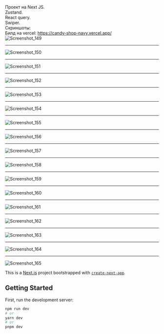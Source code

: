 Проект на Next JS.<br/>
Zustand.<br/>
React query.<br/>
Swiper.<br/>
Скриншоты:<br/>
Билд на vercel: https://candy-shop-navy.vercel.app/<br/>
![Screenshot_149](https://github.com/Gobezar/Candy-shop/assets/105110053/3394df2b-a5f7-4ccb-acc4-80e4e757c4ff)
_____________________________________________________________________________________________________________________________
![Screenshot_150](https://github.com/Gobezar/Candy-shop/assets/105110053/b3ed8832-ba04-492f-be4e-83ada1fb8642)
_____________________________________________________________________________________________________________________________
![Screenshot_151](https://github.com/Gobezar/Candy-shop/assets/105110053/5825c2c5-f93b-4422-883e-3797bccdfee3)
_____________________________________________________________________________________________________________________________
![Screenshot_152](https://github.com/Gobezar/Candy-shop/assets/105110053/9e46344c-a296-4fc6-95d2-386babb81d1e)
_____________________________________________________________________________________________________________________________
![Screenshot_153](https://github.com/Gobezar/Candy-shop/assets/105110053/1d5f45d3-8fbd-4cf3-a369-9cce4935ebf5)
_____________________________________________________________________________________________________________________________
![Screenshot_154](https://github.com/Gobezar/Candy-shop/assets/105110053/1bd79e15-2f6c-4ab5-a661-b09b007f7882)
_____________________________________________________________________________________________________________________________
![Screenshot_155](https://github.com/Gobezar/Candy-shop/assets/105110053/c777652f-1d4e-4ae6-85d5-b08e222d13a8)
_____________________________________________________________________________________________________________________________
![Screenshot_156](https://github.com/Gobezar/Candy-shop/assets/105110053/583a0cac-d4be-4618-b3d5-f203912984ad)
_____________________________________________________________________________________________________________________________
![Screenshot_157](https://github.com/Gobezar/Candy-shop/assets/105110053/f1c4fb60-b4c9-4e6b-aa65-e01feb2331bb)
_____________________________________________________________________________________________________________________________
![Screenshot_158](https://github.com/Gobezar/Candy-shop/assets/105110053/ba374d21-0db8-4d1d-85f4-e4e3391fd1b7)
_____________________________________________________________________________________________________________________________
![Screenshot_159](https://github.com/Gobezar/Candy-shop/assets/105110053/8147ecea-de09-41bd-8992-e8749702f11c)
_____________________________________________________________________________________________________________________________
![Screenshot_160](https://github.com/Gobezar/Candy-shop/assets/105110053/f3fb8326-c74d-4f96-8ab1-e4ad6e5700ba)
_____________________________________________________________________________________________________________________________
![Screenshot_161](https://github.com/Gobezar/Candy-shop/assets/105110053/42ee137e-c4ad-4eb6-a56d-228064c9e087)
_____________________________________________________________________________________________________________________________
![Screenshot_162](https://github.com/Gobezar/Candy-shop/assets/105110053/52c50b14-0de0-4a8c-99a1-dc7f5b01d95e)
_____________________________________________________________________________________________________________________________
![Screenshot_163](https://github.com/Gobezar/Candy-shop/assets/105110053/2d4224d0-4cab-4182-8375-79db4ee3636f)
_____________________________________________________________________________________________________________________________
![Screenshot_164](https://github.com/Gobezar/Candy-shop/assets/105110053/225be5e8-a5b4-4494-a580-34f49f76e180)
_____________________________________________________________________________________________________________________________
![Screenshot_165](https://github.com/Gobezar/Candy-shop/assets/105110053/5830f6a6-13f9-4054-89be-9946db5fb8f0)




This is a [Next.js](https://nextjs.org/) project bootstrapped with [`create-next-app`](https://github.com/vercel/next.js/tree/canary/packages/create-next-app).

## Getting Started

First, run the development server:

```bash
npm run dev
# or
yarn dev
# or
pnpm dev
``` 


